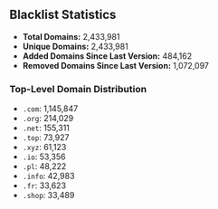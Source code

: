 ## Blacklist Statistics

- **Total Domains:** 2,433,981
- **Unique Domains:** 2,433,981
- **Added Domains Since Last Version:** 484,162
- **Removed Domains Since Last Version:** 1,072,097

### Top-Level Domain Distribution

-  `.com`: 1,145,847
-  `.org`: 214,029
-  `.net`: 155,311
-  `.top`: 73,927
-  `.xyz`: 61,123
-  `.io`: 53,356
-  `.pl`: 48,222
-  `.info`: 42,983
-  `.fr`: 33,623
-  `.shop`: 33,489
